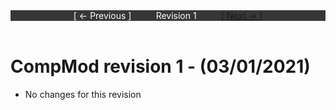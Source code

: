 <div style="width:100%;background-color:#373737;color:#FFFFFF;text-align:center">
<div style="display:inline-block;float:left;padding-left:20%">
[ <- Previous ]
</div>
<div style="display:inline-block;">
Revision 1
</div>
<div style="display:inline-block;float:right;padding-right:20%">
<a href="revision2">
[ Next -> ]
</a>
</div>
</div>

<br />

# CompMod revision 1 - (03/01/2021)
* No changes for this revision
